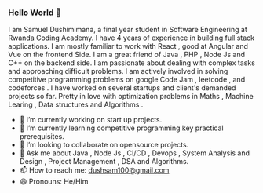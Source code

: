 ### Hello World 👋

I am Samuel Dushimimana, a final year student in Software Engineering at Rwanda Coding Academy. I have 4 years of experience in building full stack applications. I am mostly familiar to work with React , good at  Angular and Vue on the frontend Side. I am a great friend of Java , PHP , Node Js and C++ on the backend side. I am passionate about dealing with complex tasks and approaching difficult problems. I am actively involved in solving competitive programming problems on google Code Jam  , leetcode , and codeforces . I have worked on several startups and client's demanded projects so far. Pretty in love with optimization problems in Maths , Machine Learing , Data structures and Algorithms .

- 🔭 I’m currently working on start up projects.
- 🌱 I’m currently learning competitive programming key practical prerequisites.
- 👯 I’m looking to collaborate on opensource projects.
- 💬 Ask me about Java , Node Js , CI/CD , Devops , System Analysis and Design , Project Management , DSA and Algorithms. 
- 📫 How to reach me: dushsam100@gmail.com
- 😄 Pronouns: He/Him




